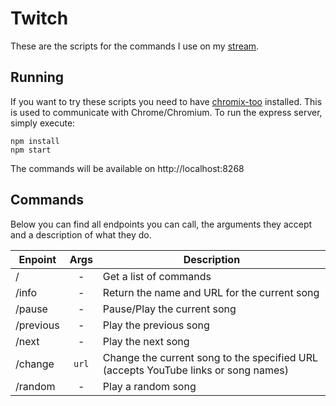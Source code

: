# Twitch
These are the scripts for the commands I use on my [stream](https://www.twitch.tv/nglgzz).


## Running
If you want to try these scripts you need to have [chromix-too](https://github.com/smblott-github/chromix-too)
installed. This is used to communicate with Chrome/Chromium. To run the express
server, simply execute:

```
npm install
npm start
```

The commands will be available on http://localhost:8268


## Commands
Below you can find all endpoints you can call, the arguments they accept and a
description of what they do.

| Enpoint         | Args  | Description                                                               |
|-----------------|:-----:|---------------------------------------------------------------------------|
| /               | -     | Get a list of commands                                                    |
| /info           | -     | Return the name and URL for the current song                              |
| /pause          | -     | Pause/Play the current song                                               |
| /previous       | -     | Play the previous song                                                    |
| /next           | -     | Play the next song                                                        |
| /change         | `url` | Change the current song to the specified URL (accepts YouTube links or song names) |
| /random         | -     | Play a random song                                                        |
